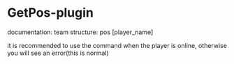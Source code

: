 # GetPos-plugin

documentation:
team structure: pos [player_name]

it is recommended to use the command when the player is online, otherwise you will see an error(this is normal)
